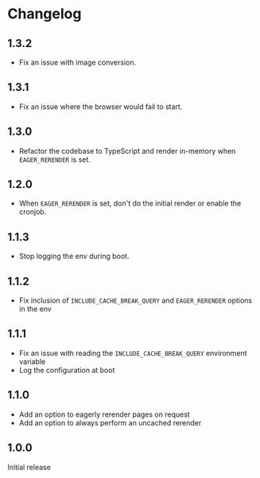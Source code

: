 # Changelog

## 1.3.2

- Fix an issue with image conversion.

## 1.3.1

- Fix an issue where the browser would fail to start.

## 1.3.0

- Refactor the codebase to TypeScript and render in-memory when `EAGER_RERENDER` is set.

## 1.2.0

- When `EAGER_RERENDER` is set, don't do the initial render or enable the cronjob.

## 1.1.3

- Stop logging the env during boot.

## 1.1.2

- Fix inclusion of `INCLUDE_CACHE_BREAK_QUERY` and `EAGER_RERENDER` options in the env

## 1.1.1

- Fix an issue with reading the `INCLUDE_CACHE_BREAK_QUERY` environment variable
- Log the configuration at boot

## 1.1.0

- Add an option to eagerly rerender pages on request
- Add an option to always perform an uncached rerender

## 1.0.0

Initial release
